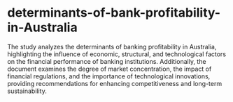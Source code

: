 # determinants-of-bank-profitability-in-Australia
The study analyzes the determinants of banking profitability in Australia, highlighting the influence of economic, structural, and technological factors on the financial performance of banking institutions. Additionally, the document examines the degree of market concentration, the impact of financial regulations, and the importance of technological innovations, providing recommendations for enhancing competitiveness and long-term sustainability.
